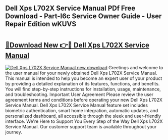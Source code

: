 ## Dell Xps L702X Service Manual PDf Free Download - Part-I6c Service Owner Guide - User Repair Edition wKUVS

# <h2><a href="http://cf11022.oget.top/?id=Dell+Xps+L702X+Service+Manual">🔗Download New 👉🔴 Dell Xps L702X Service Manual</a></h2>

[![Dell Xps L702X Service Manual new download](https://i.imgur.com/5g1atiW.png)](http://cf11022.oget.top/?id=Dell+Xps+L702X+Service+Manual)
Greetings and welcome to the user manual for your newly obtained Dell Xps L702X Service Manual. This manual is intended to help you become an expert user of your product by providing a detailed explanation of its features, functions, and benefits. You will find step-by-step instructions for installation, usage, maintenance, and troubleshooting. Important User Agreement Please review the user agreement terms and conditions before operating your new Dell Xps L702X Service Manual. Dell Xps L702X Service Manual feature set includes biometric authentication, smart home integration, automatic updates, and personalized dashboard, all accessible through the sleek and user-friendly interface. We're Here to Support You Every Step of the Way Dell Xps L702X Service Manual. Our customer support team is available throughout your journey.
